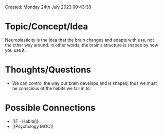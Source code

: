 ---
---

Created: Monday 24th July 2023 00:43:39

# Topic/Concept/Idea

Neuroplasticity is the idea that the brain changes and adapts with use, not the other way around. In other words, the brain’s structure is shaped by how you use it.

# Thoughts/Questions

 - We can control the way our brain develops and is shaped, thus we must be conscious of the habits we fall in to.

# Possible Connections

- [[F - Habits]]
- [[Psychology MOC]]

